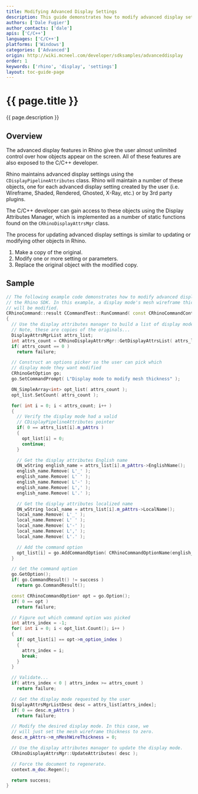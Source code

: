```yaml
---
title: Modifying Advanced Display Settings
description: This guide demonstrates how to modify advanced display settings using C/C++.
authors: ['Dale Fugier']
author_contacts: ['dale']
apis: ['C/C++']
languages: ['C/C++']
platforms: ['Windows']
categories: ['Advanced']
origin: http://wiki.mcneel.com/developer/sdksamples/advanceddisplay
order: 1
keywords: ['rhino', 'display', 'settings']
layout: toc-guide-page
---
```


# {{ page.title }}

{{ page.description }}

## Overview

The advanced display features in Rhino give the user almost unlimited control over how objects appear on the screen.  All of these features are also exposed to the C/C++ developer.

Rhino maintains advanced display settings using the `CDisplayPipelineAttributes` class.  Rhino will maintain a number of these objects, one for each advanced display setting created by the user (i.e. Wireframe, Shaded, Rendered, Ghosted, X-Ray, etc.) or by 3rd party plugins.

The C/C++ developer can gain access to these objects using the Display Attributes Manager, which is implemented as a number of static functions found on the `CRhinoDisplayAttrsMgr` class.

The process for updating advanced display settings is similar to updating or modifying other objects in Rhino.

1. Make a copy of the original.
1. Modify one or more setting or parameters.
1. Replace the original object with the modified copy.

## Sample

```cpp
// The following example code demonstrates how to modify advanced display settings using
// the Rhino SDK. In this example, a display mode's mesh wireframe thickness (in pixels)
// will be modified.
CRhinoCommand::result CCommandTest::RunCommand( const CRhinoCommandContext& context )
{
  // Use the display attributes manager to build a list of display modes.
  // Note, these are copies of the originals...
  DisplayAttrsMgrList attrs_list;
  int attrs_count = CRhinoDisplayAttrsMgr::GetDisplayAttrsList( attrs_list );
  if( attrs_count == 0 )
    return failure;

  // Construct an options picker so the user can pick which
  // display mode they want modified
  CRhinoGetOption go;
  go.SetCommandPrompt( L"Display mode to modify mesh thickness" );

  ON_SimpleArray<int> opt_list( attrs_count );
  opt_list.SetCount( attrs_count );

  for( int i = 0; i < attrs_count; i++ )
  {
    // Verify the display mode had a valid
    // CDisplayPipelineAttributes pointer
    if( 0 == attrs_list[i].m_pAttrs )
    {
      opt_list[i] = 0;
      continue;
    }

    // Get the display attributes English name
    ON_wString english_name = attrs_list[i].m_pAttrs->EnglishName();
    english_name.Remove( L'_' );
    english_name.Remove( L' ' );
    english_name.Remove( L'-' );
    english_name.Remove( L',' );
    english_name.Remove( L'.' );

    // Get the display attributes localized name
    ON_wString local_name = attrs_list[i].m_pAttrs->LocalName();
    local_name.Remove( L'_' );
    local_name.Remove( L' ' );
    local_name.Remove( L'-' );
    local_name.Remove( L',' );
    local_name.Remove( L'.' );

    // Add the command option
    opt_list[i] = go.AddCommandOption( CRhinoCommandOptionName(english_name, local_name) );
  }

  // Get the command option
  go.GetOption();
  if( go.CommandResult() != success )
    return go.CommandResult();

  const CRhinoCommandOption* opt = go.Option();
  if( 0 == opt )
    return failure;

  // Figure out which command option was picked
  int attrs_index = -1;
  for( int i = 0; i < opt_list.Count(); i++ )
  {
    if( opt_list[i] == opt->m_option_index )
    {
      attrs_index = i;
      break;
    }
  }

  // Validate...
  if( attrs_index < 0 | attrs_index >= attrs_count )
    return failure;

  // Get the display mode requested by the user
  DisplayAttrsMgrListDesc desc = attrs_list[attrs_index];
  if( 0 == desc.m_pAttrs )
    return failure;

  // Modify the desired display mode. In this case, we
  // will just set the mesh wireframe thickness to zero.
  desc.m_pAttrs->m_nMeshWireThickness = 0;

  // Use the display attributes manager to update the display mode.
  CRhinoDisplayAttrsMgr::UpdateAttributes( desc );

  // Force the document to regenerate.
  context.m_doc.Regen();

  return success;
}
```
